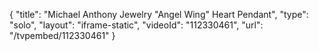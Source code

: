 {
    "title": "Michael Anthony Jewelry \"Angel Wing\" Heart Pendant",
    "type": "solo",
    "layout": "iframe-static",
    "videoId": "112330461",
    "url": "\/tvpembed\/112330461"
}
